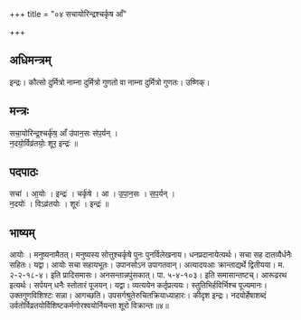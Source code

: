 +++
title = "०४ सचायोरिन्द्रश्चर्कृष आँ"

+++
## अधिमन्त्रम्
इन्द्रः। कौत्सो दुर्मित्रो नाम्ना दुर्मित्रो गुणतो वा नाम्ना दुर्मित्रो गुणतः। उष्णिक्।

## मन्त्रः
सचा॒योरिन्द्र॒श्चर्कृ॑ष॒ आँ उ॑पान॒सः स॑प॒र्यन् ।  
न॒दयो॒र्विव्र॑तयोः॒ शूर॒ इन्द्रः॑ ॥

## पदपाठः
सचा॑ । आ॒योः । इन्द्रः॑ । चर्कृ॑षे । आ । उ॒पा॒न॒सः । स॒प॒र्यन् ।  
न॒दयोः॑ । विऽव्र॑तयोः । शूरः॑ । इन्द्रः॑ ॥

## भाष्यम्
आयोः । मनुष्यनामैतत्। मनुष्यस्य सोत्तुश्चर्कृषे पुनः पुनर्विलेखनाय। धनप्रदानायेत्यर्थः। सचा सह दातव्यैर्धनैः सहितः। यद्वा। आयोः सचा सहायभूतः। उपानसोऽन उपागतवान्। अत्यादयआः क्रान्ताद्यर्थे द्वितीयया। म. २-२-१८-४। इति प्रादिसमासः। अनसन्तान्नपुंसकात्। पा. ५-४-१०३। इति समासान्तष्टच्। आरूढरथ इत्यर्थः। सर्पयन् धनैः स्तोतारं पूजयन्। यद्वा। व्यत्ययेन कर्तृप्रत्ययः। स्तुतिभिर्हविर्भिश्च पूज्यमानः। उक्तगुणविशिश्टः सन्ना। आगच्छति। उपसर्गश्रुतेरुचितक्रियाध्याहारः। कीदृश इन्द्रः। नदयोर्हेषाशब्दं उर्वतोर्विव्रतयोर्विशिष्टकर्मणोरश्वयोर्नियन्ता शूरो विक्रान्तः॥४॥